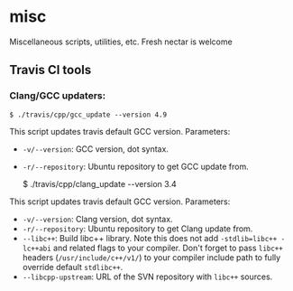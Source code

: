 # misc
Miscellaneous scripts, utilities, etc. Fresh nectar is welcome

Travis CI tools
---------------

### Clang/GCC updaters:

    $ ./travis/cpp/gcc_update --version 4.9
    
This script updates travis default GCC version. Parameters:

 - `-v/--version`: GCC version, dot syntax.
 - `-r/--repository`: Ubuntu repository to get GCC update from.

    $ ./travis/cpp/clang_update --version 3.4
    
This script updates travis default GCC version. Parameters:

 - `-v/--version`: Clang version, dot syntax.
 - `-r/--repository`: Ubuntu repository to get Clang update from.
 - `--libc++`: Build libc++ library. Note this does not add `-stdlib=libc++ -lc++abi` and related flags
               to your compiler. Don't forget to pass `libc++` headers (`/usr/include/c++/v1/`) to your compiler
               include path to fully override default `stdlibc++`.
 - `--libcpp-upstream`: URL of the SVN repository with `libc++` sources.
  
